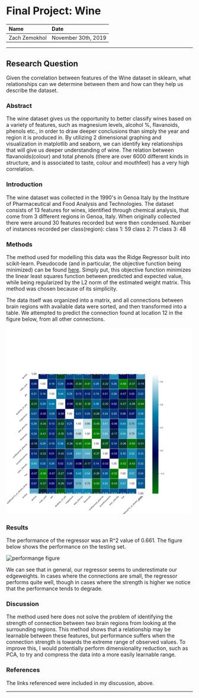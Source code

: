 # Final Project: Wine

| Name | Date |
|:-------|:---------------|
|Zach Zemokhol|November 30th, 2019|

-----

## Research Question

Given the correlation between features of the Wine dataset in sklearn, what relationships can we determine between them and how can they help us describe the dataset. 

### Abstract

The wine dataset gives us the opportunity to better classify wines based on a variety of features, such as magnesium levels, alcohol %, flavanoids, phenols etc., in order to draw deeper conclusions than simply the year and region it is produced in. 
By utilizing 2 dimensional graphing and visualization in matplotlib and seaborn, we can identify key relationships that will give us deeper understanding of wine. 
The relation between flavanoids(colour) and total phenols (there are over 6000 different kinds in structure, and is associated to taste, colour and mouthfeel) has a very high correlation.


### Introduction

The wine dataset was collected in the 1990's in Genoa Italy by the Institure of Pharmaceutical and Food Analysis and Technologies. 
The dataset consists of 13 features for wines, identified through chemical analysis, that come from 3 different regions in Genoa, Italy. 
When originally collected there were around 30 features recorded but were then condensed. 
Number of instances recorded per class(region):
class 1: 59
class 2: 71
class 3: 48

### Methods

The method used for modelling this data was the Ridge Regressor built into scikit-learn.
Pseudocode (and in particular, the objective function being minimized) can be found [here](https://scikit-learn.org/stable/modules/generated/sklearn.linear_model.Ridge.html).
Simply put, this objective function minimizes the linear least squares function between predicted and expected value, while being regularized by the L2 norm of the estimated weight matrix.
This method was chosen because of its simplicity.

The data itself was organized into a matrix, and all connections between brain regions with available data were sorted, and then transformed into a table. We attempted to predict the connection found at location 12 in the figure below, from all other connections.

![Heatmap](/fplots/seaborn_heatmap/wine_heatmap.png)

### Results

The performance of the regressor was an R^2 value of 0.661. The figure below shows the performance on the testing set.

![performange figure](./figures/performance.png)

We can see that in general, our regressor seems to underestimate our edgeweights. In cases where the connections are small, the regressor performs quite well, though in cases where the strength is higher we notice that the
performance tends to degrade.

### Discussion

The method used here does not solve the problem of identifying the strength of connection between two brain regions from looking at the surrounding regions. This method shows that a relationship may be learnable between these features, but performance suffers when the connection strength is towards the extreme range of observed values. To improve this, I would potentially perform dimensionality reduction, such as PCA, to try and compress the data into a more easily learnable range.

### References
The links referenced were included in my discussion, above.

-------
